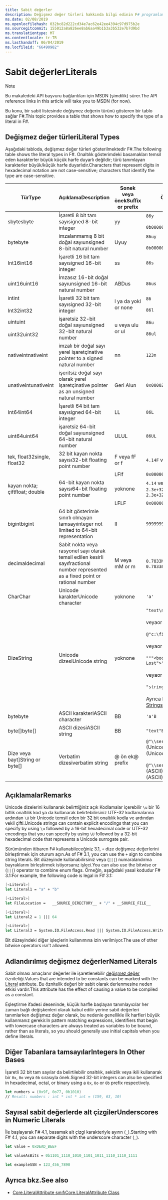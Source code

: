 ```yaml
---
title: Sabit değerler
description: Değişmez değer türleri hakkında bilgi edinin F# programlama dilidir.
ms.date: 02/08/2019
ms.openlocfilehash: 032bc82d222cd34e7ac62e42ee4394c97d975b2e
ms.sourcegitcommit: 155012a8a826ee8ab6aa49b1b3a3b532e7b7d9bd
ms.translationtype: MT
ms.contentlocale: tr-TR
ms.lasthandoff: 06/04/2019
ms.locfileid: "66490982"
---
```

# <a name="literals"></a><span data-ttu-id="49b31-103">Sabit değerler</span><span class="sxs-lookup"><span data-stu-id="49b31-103">Literals</span></span>

> [!NOTE]
> <span data-ttu-id="49b31-104">Bu makaledeki API başvuru bağlantıları için MSDN (şimdilik) sürer.</span><span class="sxs-lookup"><span data-stu-id="49b31-104">The API reference links in this article will take you to MSDN (for now).</span></span>

<span data-ttu-id="49b31-105">Bu konu, bir sabit listesinde değişmez değerin türünü gösteren bir tablo sağlar F#.</span><span class="sxs-lookup"><span data-stu-id="49b31-105">This topic provides a table that shows how to specify the type of a literal in F#.</span></span>

## <a name="literal-types"></a><span data-ttu-id="49b31-106">Değişmez değer türleri</span><span class="sxs-lookup"><span data-stu-id="49b31-106">Literal Types</span></span>

<span data-ttu-id="49b31-107">Aşağıdaki tabloda, değişmez değer türleri gösterilmektedir F#.</span><span class="sxs-lookup"><span data-stu-id="49b31-107">The following table shows the literal types in F#.</span></span> <span data-ttu-id="49b31-108">Onaltılık gösterimdeki basamakları temsil eden karakterler büyük küçük harfe duyarlı değildir; türü tanımlayan karakterler büyük/küçük harfe duyarlıdır.</span><span class="sxs-lookup"><span data-stu-id="49b31-108">Characters that represent digits in hexadecimal notation are not case-sensitive; characters that identify the type are case-sensitive.</span></span>

|<span data-ttu-id="49b31-109">Tür</span><span class="sxs-lookup"><span data-stu-id="49b31-109">Type</span></span>|<span data-ttu-id="49b31-110">Açıklama</span><span class="sxs-lookup"><span data-stu-id="49b31-110">Description</span></span>|<span data-ttu-id="49b31-111">Sonek veya önek</span><span class="sxs-lookup"><span data-stu-id="49b31-111">Suffix or prefix</span></span>|<span data-ttu-id="49b31-112">Örnekler</span><span class="sxs-lookup"><span data-stu-id="49b31-112">Examples</span></span>|
|----|-----------|----------------|--------|
|<span data-ttu-id="49b31-113">sbyte</span><span class="sxs-lookup"><span data-stu-id="49b31-113">sbyte</span></span>|<span data-ttu-id="49b31-114">İşaretli 8 bit tam sayı</span><span class="sxs-lookup"><span data-stu-id="49b31-114">signed 8-bit integer</span></span>|<span data-ttu-id="49b31-115">y</span><span class="sxs-lookup"><span data-stu-id="49b31-115">y</span></span>|`86y`<br /><br />`0b00000101y`|
|<span data-ttu-id="49b31-116">byte</span><span class="sxs-lookup"><span data-stu-id="49b31-116">byte</span></span>|<span data-ttu-id="49b31-117">imzalanmamış 8 bit doğal sayı</span><span class="sxs-lookup"><span data-stu-id="49b31-117">unsigned 8-bit natural number</span></span>|<span data-ttu-id="49b31-118">Uy</span><span class="sxs-lookup"><span data-stu-id="49b31-118">uy</span></span>|`86uy`<br /><br />`0b00000101uy`|
|<span data-ttu-id="49b31-119">Int16</span><span class="sxs-lookup"><span data-stu-id="49b31-119">int16</span></span>|<span data-ttu-id="49b31-120">İşaretli 16 bit tam sayı</span><span class="sxs-lookup"><span data-stu-id="49b31-120">signed 16-bit integer</span></span>|<span data-ttu-id="49b31-121">s</span><span class="sxs-lookup"><span data-stu-id="49b31-121">s</span></span>|`86s`|
|<span data-ttu-id="49b31-122">uint16</span><span class="sxs-lookup"><span data-stu-id="49b31-122">uint16</span></span>|<span data-ttu-id="49b31-123">İmzasız 16-bit doğal sayı</span><span class="sxs-lookup"><span data-stu-id="49b31-123">unsigned 16-bit natural number</span></span>|<span data-ttu-id="49b31-124">ABD</span><span class="sxs-lookup"><span data-stu-id="49b31-124">us</span></span>|`86us`|
|<span data-ttu-id="49b31-125">int</span><span class="sxs-lookup"><span data-stu-id="49b31-125">int</span></span><br /><br /><span data-ttu-id="49b31-126">Int32</span><span class="sxs-lookup"><span data-stu-id="49b31-126">int32</span></span>|<span data-ttu-id="49b31-127">İşaretli 32 bit tam sayı</span><span class="sxs-lookup"><span data-stu-id="49b31-127">signed 32-bit integer</span></span>|<span data-ttu-id="49b31-128">l ya da yok</span><span class="sxs-lookup"><span data-stu-id="49b31-128">l or none</span></span>|`86`<br /><br />`86l`|
|<span data-ttu-id="49b31-129">uint</span><span class="sxs-lookup"><span data-stu-id="49b31-129">uint</span></span><br /><br /><span data-ttu-id="49b31-130">uint32</span><span class="sxs-lookup"><span data-stu-id="49b31-130">uint32</span></span>|<span data-ttu-id="49b31-131">işaretsiz 32-bit doğal sayı</span><span class="sxs-lookup"><span data-stu-id="49b31-131">unsigned 32-bit natural number</span></span>|<span data-ttu-id="49b31-132">u veya ul</span><span class="sxs-lookup"><span data-stu-id="49b31-132">u or ul</span></span>|`86u`<br /><br />`86ul`|
|<span data-ttu-id="49b31-133">nativeint</span><span class="sxs-lookup"><span data-stu-id="49b31-133">nativeint</span></span>|<span data-ttu-id="49b31-134">imzalı bir doğal sayı yerel işaretçi</span><span class="sxs-lookup"><span data-stu-id="49b31-134">native pointer to a signed natural number</span></span>|<span data-ttu-id="49b31-135">n</span><span class="sxs-lookup"><span data-stu-id="49b31-135">n</span></span>|`123n`|
|<span data-ttu-id="49b31-136">unativeint</span><span class="sxs-lookup"><span data-stu-id="49b31-136">unativeint</span></span>|<span data-ttu-id="49b31-137">işeritsiz doğal sayı olarak yerel işaretçi</span><span class="sxs-lookup"><span data-stu-id="49b31-137">native pointer as an unsigned natural number</span></span>|<span data-ttu-id="49b31-138">Geri Al</span><span class="sxs-lookup"><span data-stu-id="49b31-138">un</span></span>|`0x00002D3Fun`|
|<span data-ttu-id="49b31-139">Int64</span><span class="sxs-lookup"><span data-stu-id="49b31-139">int64</span></span>|<span data-ttu-id="49b31-140">İşaretli 64 bit tam sayı</span><span class="sxs-lookup"><span data-stu-id="49b31-140">signed 64-bit integer</span></span>|<span data-ttu-id="49b31-141">L</span><span class="sxs-lookup"><span data-stu-id="49b31-141">L</span></span>|`86L`|
|<span data-ttu-id="49b31-142">uint64</span><span class="sxs-lookup"><span data-stu-id="49b31-142">uint64</span></span>|<span data-ttu-id="49b31-143">işaretsiz 64-bit doğal sayı</span><span class="sxs-lookup"><span data-stu-id="49b31-143">unsigned 64-bit natural number</span></span>|<span data-ttu-id="49b31-144">UL</span><span class="sxs-lookup"><span data-stu-id="49b31-144">UL</span></span>|`86UL`|
|<span data-ttu-id="49b31-145">tek, float32</span><span class="sxs-lookup"><span data-stu-id="49b31-145">single, float32</span></span>|<span data-ttu-id="49b31-146">32 bit kayan nokta sayısı</span><span class="sxs-lookup"><span data-stu-id="49b31-146">32-bit floating point number</span></span>|<span data-ttu-id="49b31-147">F veya f</span><span class="sxs-lookup"><span data-stu-id="49b31-147">F or f</span></span>|<span data-ttu-id="49b31-148">`4.14F` veya `4.14f`</span><span class="sxs-lookup"><span data-stu-id="49b31-148">`4.14F` or `4.14f`</span></span>|
|||<span data-ttu-id="49b31-149">LF</span><span class="sxs-lookup"><span data-stu-id="49b31-149">lf</span></span>|`0x00000000lf`|
|<span data-ttu-id="49b31-150">kayan nokta; çift</span><span class="sxs-lookup"><span data-stu-id="49b31-150">float; double</span></span>|<span data-ttu-id="49b31-151">64-bit kayan nokta sayısı</span><span class="sxs-lookup"><span data-stu-id="49b31-151">64-bit floating point number</span></span>|<span data-ttu-id="49b31-152">yok</span><span class="sxs-lookup"><span data-stu-id="49b31-152">none</span></span>|<span data-ttu-id="49b31-153">`4.14` veya `2.3E+32` veya `2.3e+32`</span><span class="sxs-lookup"><span data-stu-id="49b31-153">`4.14` or `2.3E+32` or `2.3e+32`</span></span>|
|||<span data-ttu-id="49b31-154">LF</span><span class="sxs-lookup"><span data-stu-id="49b31-154">LF</span></span>|`0x0000000000000000LF`|
|<span data-ttu-id="49b31-155">bigint</span><span class="sxs-lookup"><span data-stu-id="49b31-155">bigint</span></span>|<span data-ttu-id="49b31-156">64 bit gösterimle sınırlı olmayan tamsayı</span><span class="sxs-lookup"><span data-stu-id="49b31-156">integer not limited to 64-bit representation</span></span>|<span data-ttu-id="49b31-157">I</span><span class="sxs-lookup"><span data-stu-id="49b31-157">I</span></span>|`9999999999999999999999999999I`|
|<span data-ttu-id="49b31-158">decimal</span><span class="sxs-lookup"><span data-stu-id="49b31-158">decimal</span></span>|<span data-ttu-id="49b31-159">Sabit nokta veya rasyonel sayı olarak temsil edilen kesirli sayı</span><span class="sxs-lookup"><span data-stu-id="49b31-159">fractional number represented as a fixed point or rational number</span></span>|<span data-ttu-id="49b31-160">M veya m</span><span class="sxs-lookup"><span data-stu-id="49b31-160">M or m</span></span>|<span data-ttu-id="49b31-161">`0.7833M` veya `0.7833m`</span><span class="sxs-lookup"><span data-stu-id="49b31-161">`0.7833M` or `0.7833m`</span></span>|
|<span data-ttu-id="49b31-162">Char</span><span class="sxs-lookup"><span data-stu-id="49b31-162">Char</span></span>|<span data-ttu-id="49b31-163">Unicode karakter</span><span class="sxs-lookup"><span data-stu-id="49b31-163">Unicode character</span></span>|<span data-ttu-id="49b31-164">yok</span><span class="sxs-lookup"><span data-stu-id="49b31-164">none</span></span>|`'a'`|
|<span data-ttu-id="49b31-165">Dize</span><span class="sxs-lookup"><span data-stu-id="49b31-165">String</span></span>|<span data-ttu-id="49b31-166">Unicode dizesi</span><span class="sxs-lookup"><span data-stu-id="49b31-166">Unicode string</span></span>|<span data-ttu-id="49b31-167">yok</span><span class="sxs-lookup"><span data-stu-id="49b31-167">none</span></span>|`"text\n"`<br /><br /><span data-ttu-id="49b31-168">veya</span><span class="sxs-lookup"><span data-stu-id="49b31-168">or</span></span><br /><br />`@"c:\filename"`<br /><br /><span data-ttu-id="49b31-169">veya</span><span class="sxs-lookup"><span data-stu-id="49b31-169">or</span></span><br /><br />`"""<book title="Paradise Lost">"""`<br /><br /><span data-ttu-id="49b31-170">veya</span><span class="sxs-lookup"><span data-stu-id="49b31-170">or</span></span><br /><br />`"string1" + "string2"`<br /><br /><span data-ttu-id="49b31-171">Ayrıca bkz: [dizeleri](Strings.md).</span><span class="sxs-lookup"><span data-stu-id="49b31-171">See also [Strings](Strings.md).</span></span>|
|<span data-ttu-id="49b31-172">byte</span><span class="sxs-lookup"><span data-stu-id="49b31-172">byte</span></span>|<span data-ttu-id="49b31-173">ASCII karakteri</span><span class="sxs-lookup"><span data-stu-id="49b31-173">ASCII character</span></span>|<span data-ttu-id="49b31-174">B</span><span class="sxs-lookup"><span data-stu-id="49b31-174">B</span></span>|`'a'B`|
|<span data-ttu-id="49b31-175">byte[]</span><span class="sxs-lookup"><span data-stu-id="49b31-175">byte[]</span></span>|<span data-ttu-id="49b31-176">ASCII dizesi</span><span class="sxs-lookup"><span data-stu-id="49b31-176">ASCII string</span></span>|<span data-ttu-id="49b31-177">B</span><span class="sxs-lookup"><span data-stu-id="49b31-177">B</span></span>|`"text"B`|
|<span data-ttu-id="49b31-178">Dize veya bayt]</span><span class="sxs-lookup"><span data-stu-id="49b31-178">String or byte[]</span></span>|<span data-ttu-id="49b31-179">Verbatim dizesi</span><span class="sxs-lookup"><span data-stu-id="49b31-179">verbatim string</span></span>|<span data-ttu-id="49b31-180">@ ön ek</span><span class="sxs-lookup"><span data-stu-id="49b31-180">@ prefix</span></span>|<span data-ttu-id="49b31-181">`@"\\server\share"` (Unicode)</span><span class="sxs-lookup"><span data-stu-id="49b31-181">`@"\\server\share"` (Unicode)</span></span><br /><br /><span data-ttu-id="49b31-182">`@"\\server\share"B` (ASCII)</span><span class="sxs-lookup"><span data-stu-id="49b31-182">`@"\\server\share"B` (ASCII)</span></span>|

## <a name="remarks"></a><span data-ttu-id="49b31-183">Açıklamalar</span><span class="sxs-lookup"><span data-stu-id="49b31-183">Remarks</span></span>

<span data-ttu-id="49b31-184">Unicode dizelerini kullanarak belirttiğiniz açık Kodlamalar içerebilir `\u` bir 16 bitlik onaltılık kod ya da kullanarak belirtebilirsiniz UTF-32 kodlamalarına ardından `\U` bir Unicode temsil eden bir 32 bit onaltılık kodla ve ardından vekil çifti.</span><span class="sxs-lookup"><span data-stu-id="49b31-184">Unicode strings can contain explicit encodings that you can specify by using `\u` followed by a 16-bit hexadecimal code or UTF-32 encodings that you can specify by using `\U` followed by a 32-bit hexadecimal code that represents a Unicode surrogate pair.</span></span>

<span data-ttu-id="49b31-185">Sürümünden itibaren F# kullanabileceğiniz 3.1, `+` dize değişmez değerlerini birleştirmek için oturum açın.</span><span class="sxs-lookup"><span data-stu-id="49b31-185">As of F# 3.1, you can use the `+` sign to combine string literals.</span></span> <span data-ttu-id="49b31-186">Bit düzeyinde kullanabilirsiniz veya (`|||`) numaralandırma bayraklarını birleştirmek istiyorsanız işleci.</span><span class="sxs-lookup"><span data-stu-id="49b31-186">You can also use the bitwise or (`|||`) operator to combine enum flags.</span></span> <span data-ttu-id="49b31-187">Örneğin, aşağıdaki yasal kodudur F# 3.1:</span><span class="sxs-lookup"><span data-stu-id="49b31-187">For example, the following code is legal in F# 3.1:</span></span>

```fsharp
[<Literal>]
let Literal1 = "a" + "b"

[<Literal>]
let FileLocation =   __SOURCE_DIRECTORY__ + "/" + __SOURCE_FILE__

[<Literal>]
let Literal2 = 1 ||| 64

[<Literal>]
let Literal3 = System.IO.FileAccess.Read ||| System.IO.FileAccess.Write
```

<span data-ttu-id="49b31-188">Bit düzeyindeki diğer işleçlerin kullanımına izin verilmiyor.</span><span class="sxs-lookup"><span data-stu-id="49b31-188">The use of other bitwise operators isn't allowed.</span></span>

## <a name="named-literals"></a><span data-ttu-id="49b31-189">Adlandırılmış değişmez değerler</span><span class="sxs-lookup"><span data-stu-id="49b31-189">Named Literals</span></span>

<span data-ttu-id="49b31-190">Sabit olması amaçlanır değerler ile işaretlenebilir [değişmez değer](https://msdn.microsoft.com/library/465f36ce-d146-41c0-b425-679c509cd285) özniteliği.</span><span class="sxs-lookup"><span data-stu-id="49b31-190">Values that are intended to be constants can be marked with the [Literal](https://msdn.microsoft.com/library/465f36ce-d146-41c0-b425-679c509cd285) attribute.</span></span> <span data-ttu-id="49b31-191">Bu öznitelik değeri bir sabit olarak derlenmesine neden etkisi vardır.</span><span class="sxs-lookup"><span data-stu-id="49b31-191">This attribute has the effect of causing a value to be compiled as a constant.</span></span>

<span data-ttu-id="49b31-192">Eşleştirme ifadesi deseninde, küçük harfle başlayan tanımlayıcılar her zaman bağlı değişkenleri olarak kabul edilir yerine sabit değerleri tanımlarken değişmez değer olarak, bu nedenle genellikle ilk harfleri büyük kullanmanız gerekir.</span><span class="sxs-lookup"><span data-stu-id="49b31-192">In pattern matching expressions, identifiers that begin with lowercase characters are always treated as variables to be bound, rather than as literals, so you should generally use initial capitals when you define literals.</span></span>

## <a name="integers-in-other-bases"></a><span data-ttu-id="49b31-193">Diğer Tabanlara tamsayılar</span><span class="sxs-lookup"><span data-stu-id="49b31-193">Integers In Other Bases</span></span>

<span data-ttu-id="49b31-194">İşaretli 32 bit tam sayılar da belirtilebilir onaltılık, sekizlik veya ikili kullanarak bir `0x`, `0o` veya `0b` sırasıyla önek.</span><span class="sxs-lookup"><span data-stu-id="49b31-194">Signed 32-bit integers can also be specified in hexadecimal, octal, or binary using a `0x`, `0o` or `0b` prefix respectively.</span></span>

```fsharp
let numbers = (0x9F, 0o77, 0b1010)
// Result: numbers : int * int * int = (159, 63, 10)
```

## <a name="underscores-in-numeric-literals"></a><span data-ttu-id="49b31-195">Sayısal sabit değerlerde alt çizgiler</span><span class="sxs-lookup"><span data-stu-id="49b31-195">Underscores in Numeric Literals</span></span>

<span data-ttu-id="49b31-196">İle başlayarak F# 4.1, basamak alt çizgi karakteriyle ayırın (`_`).</span><span class="sxs-lookup"><span data-stu-id="49b31-196">Starting with F# 4.1, you can separate digits with the underscore character (`_`).</span></span>

```fsharp
let value = 0xDEAD_BEEF

let valueAsBits = 0b1101_1110_1010_1101_1011_1110_1110_1111

let exampleSSN = 123_456_7890
```

## <a name="see-also"></a><span data-ttu-id="49b31-197">Ayrıca bkz.</span><span class="sxs-lookup"><span data-stu-id="49b31-197">See also</span></span>

- [<span data-ttu-id="49b31-198">Core.LiteralAttribute sınıfı</span><span class="sxs-lookup"><span data-stu-id="49b31-198">Core.LiteralAttribute Class</span></span>](https://msdn.microsoft.com/visualfsharpdocs/conceptual/core.literalattribute-class-%5bfsharp%5d)

